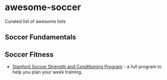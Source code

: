 # awesome-soccer

Curated list of awesome lists 

## Soccer Fundamentals
## Soccer Fitness
- [Stanford Soccer Strength and Conditioning Program](http://froeberg.com/soccerunited/stanfordfitness.pdf) - a full program to help you plan your week training.
